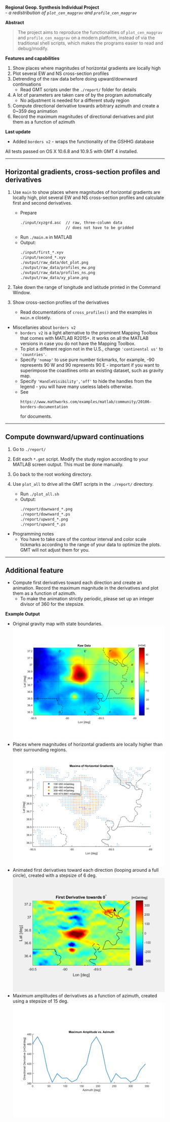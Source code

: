 **Regional Geop. Synthesis Individual Project** <br>
    - *a redistribution of `plot_cen_maggrav` and `profile_cen_maggrav`*

**Abstract**
> The project aims to reproduce the functionalities of `plot_cen_maggrav` and
> `profile_cen_maggrav` on a modern platform, instead of via the traditional
> shell scripts, which makes the programs easier to read and debug/modify.

**Features and capabilities**
1) Show places where magnitudes of horizontal gradients are locally high
2) Plot several EW and NS cross-section profiles
3) Detrending of the raw data before doing upward/downward continuations
   - Read GMT scripts under the `./report/` folder for details
4) A lot of parameters are taken care of by the program automatically
   - No adjustment is needed for a different study region
5) Compute directional derivative towards arbitrary azimuth and create a
   0~359 deg animation
6) Record the maximum magnitudes of directional derivatives and plot them as a
   function of azimuth

**Last update**
* Added `borders v2` - wraps the functionality of the GSHHG database

All tests passed on OS X 10.6.8 and 10.9.5 with GMT 4 installed.


-----------------------------------------------------------------------------
 Horizontal gradients, cross-section profiles and derivatives
-----------------------------------------------------------------------------

1. Use `main` to show places where magnitudes of horizontal gradients are
    locally high, plot several EW and NS cross-section profiles and calculate
    first and second derivatives.
   - Prepare
     ```
     ./input/xyzgrd.asc  // raw, three-column data
                         // does not have to be gridded
     ```
   - Run `./main.m` in MATLAB
   - Output:
     ```
     ./input/first_*.xyv
     ./input/second_*.xyv
     ./output/raw_data/dot_plot.png
     ./output/raw_data/profiles_ew.png
     ./output/raw_data/profiles_ns.png
     ./output/raw_data/xy_plane.png
     ```

2. Take down the range of longitude and latitude printed in the Command Window.

3. Show cross-section profiles of the derivatives
   - Read documentations of `cross_profiles()` and the examples in `main.m`
       closely.

* Miscellanies about `borders v2`
  - `borders v2` is a light alternative to the prominent Mapping Toolbox that
      comes with MATLAB R2015+. It works on all the MATLAB versions in case you
      do not have the Mapping Toolbox.
  - To plot a different region not in the U.S., change `'continental us'` to
      `'countries'`.
  - Specify `'nomap'` to use pure number tickmarks, for example, -90 represents
      90 W and 90 represents 90 E - important if you want to superimpose the
      coastlines onto an existing dataset, such as gravity map.
  - Specify `'HandleVisibility','off'` to hide the handles from the legend - you
      will have many useless labels otherwise.
  - See
    ```
    https://www.mathworks.com/examples/matlab/community/20106-borders-documentation
    ```
    for documents.


-----------------------------------------------------------------------------
 Compute downward/upward continuations
-----------------------------------------------------------------------------

1. Go to `./report/`

2. Edit each `*.gmt` script. Modify the study region according to your MATLAB
    screen output. This must be done manually.

3. Go back to the root working directory.

4. Use `plot_all` to drive all the GMT scripts in the `./report/` directory.
   - Run `./plot_all.sh`
   - Output:
     ```
     ./report/downward_*.png
     ./report/downward_*.ps
     ./report/upward_*.png
     ./report/upward_*.ps
     ```

* Programming notes
  - You have to take care of the contour interval and color scale tickmarks
      according to the range of your data to optimize the plots. GMT will not
      adjust them for you.


-----------------------------------------------------------------------------
 Additional feature
-----------------------------------------------------------------------------

* Compute first derivatives toward each direction and create an animation.
    Record the maximum magnitude in the derivatives and plot them as a function
    of azimuth.
  - To make the animation strictly periodic, please set up an integer divisor
      of 360 for the stepsize.


**Example Output**
  - Original gravity map with state boundaries. <br>
    ![raw_data](./output/raw_data/xy_plane.png)
  - Places where magnitudes of horizontal gradients are locally higher than
      their surrounding regions. <br>
    ![the_dot_plot](./output/raw_data/dot_plot.png)
  - Animated first derivatives toward each direction (looping around a full
      circle), created with a stepsize of 6 deg. <br>
    ![step_12_deg](./output/direct_deriv/anime_06_deg.gif)
  - Maximum amplitudes of derivatives as a function of azimuth, created using a
      stepsize of 15 deg. <br>
    ![amp_vs_az](./output/direct_deriv/amp_15_deg.png)
